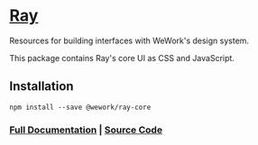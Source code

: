 # [Ray](https://ray.weworkers.io/)

Resources for building interfaces with WeWork's design system.

This package contains Ray's core UI as CSS and JavaScript.

## Installation

```
npm install --save @wework/ray-core
```

### [Full Documentation](https://ray.weworkers.io) | [Source Code](https://github.com/WeConnect/ray)
